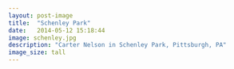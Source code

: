 ```yaml
---
layout: post-image
title:  "Schenley Park"
date:   2014-05-12 15:18:44
image: schenley.jpg
description: "Carter Nelson in Schenley Park, Pittsburgh, PA"
image_size: tall
---
```

